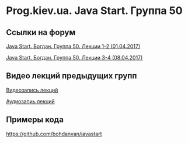 Prog.kiev.ua. Java Start. Группа 50
===

## Cсылки на форум

[Java Start. Богдан. Группа 50. Лекции 1-2 (01.04.2017)](https://prog.kiev.ua/forum/index.php/topic,2859.0.html)

[Java Start. Богдан. Группа 50. Лекции 3-4 (08.04.2017)](https://prog.kiev.ua/forum/index.php/topic,2869.0.html)

## Видео лекций предыдущих групп

[Видеозапись лекций](https://mega.nz/#F!SRclnQQT)

[Аудиозапиь лекций](https://mega.nz/#F!GY8UjTBS)

## Примеры кода

https://github.com/bohdanvan/javastart
